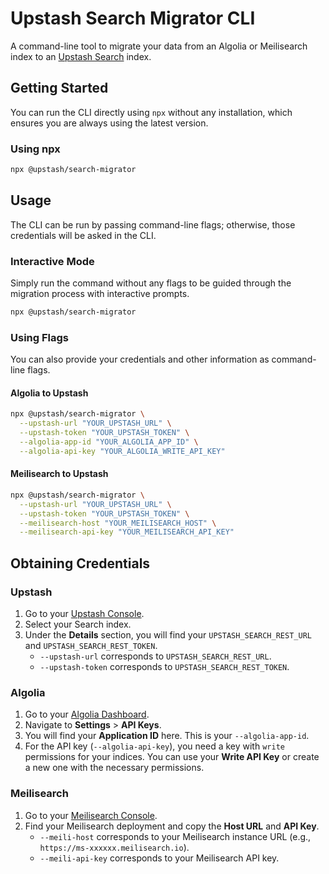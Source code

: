 # Upstash Search Migrator CLI

A command-line tool to migrate your data from an Algolia or Meilisearch index to an [Upstash Search](https://upstash.com/docs/search) index.

## Getting Started

You can run the CLI directly using `npx` without any installation, which ensures you are always using the latest version.

### Using npx

```sh
npx @upstash/search-migrator
```

## Usage

The CLI can be run by passing command-line flags; otherwise, those credentials will be asked in the CLI.

### Interactive Mode

Simply run the command without any flags to be guided through the migration process with interactive prompts.

```sh
npx @upstash/search-migrator
```

### Using Flags

You can also provide your credentials and other information as command-line flags.

#### Algolia to Upstash
```sh
npx @upstash/search-migrator \
  --upstash-url "YOUR_UPSTASH_URL" \
  --upstash-token "YOUR_UPSTASH_TOKEN" \
  --algolia-app-id "YOUR_ALGOLIA_APP_ID" \
  --algolia-api-key "YOUR_ALGOLIA_WRITE_API_KEY"
```

#### Meilisearch to Upstash
```sh
npx @upstash/search-migrator \
  --upstash-url "YOUR_UPSTASH_URL" \
  --upstash-token "YOUR_UPSTASH_TOKEN" \
  --meilisearch-host "YOUR_MEILISEARCH_HOST" \
  --meilisearch-api-key "YOUR_MEILISEARCH_API_KEY"
```

## Obtaining Credentials

### Upstash

1.  Go to your [Upstash Console](https://console.upstash.com/).
2.  Select your Search index.
3.  Under the **Details** section, you will find your `UPSTASH_SEARCH_REST_URL` and `UPSTASH_SEARCH_REST_TOKEN`.
    *   `--upstash-url` corresponds to `UPSTASH_SEARCH_REST_URL`.
    *   `--upstash-token` corresponds to `UPSTASH_SEARCH_REST_TOKEN`.

### Algolia

1.  Go to your [Algolia Dashboard](https://www.algolia.com/dashboard).
2.  Navigate to **Settings** > **API Keys**.
3.  You will find your **Application ID** here. This is your `--algolia-app-id`.
4.  For the API key (`--algolia-api-key`), you need a key with `write` permissions for your indices. You can use your **Write API Key** or create a new one with the necessary permissions.

### Meilisearch

1.  Go to your [Meilisearch Console](https://cloud.meilisearch.com/).
2.  Find your Meilisearch deployment and copy the **Host URL** and **API Key**.
    *   `--meili-host` corresponds to your Meilisearch instance URL (e.g., `https://ms-xxxxxx.meilisearch.io`).
    *   `--meili-api-key` corresponds to your Meilisearch API key.
